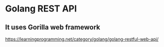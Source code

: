 # Golang REST API

## It uses Gorilla web framework

https://learningprogramming.net/category/golang/golang-restful-web-api/